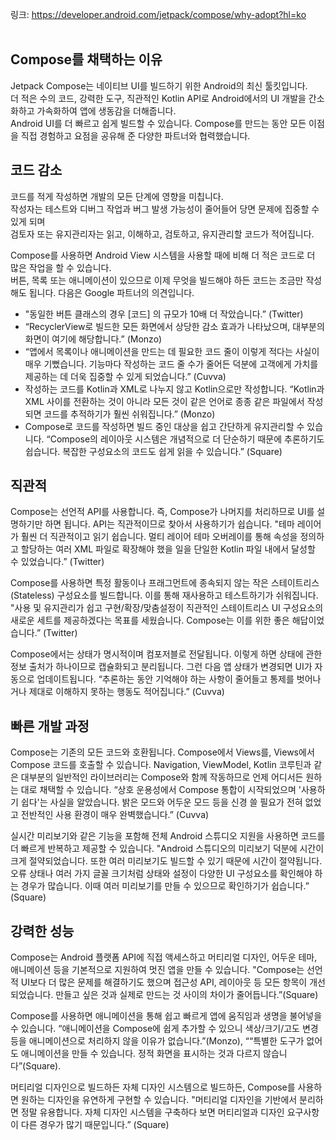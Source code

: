 링크: https://developer.android.com/jetpack/compose/why-adopt?hl=ko  
</br>
## Compose를 채택하는 이유
Jetpack Compose는 네이티브 UI를 빌드하기 위한 Android의 최신 툴킷입니다.  
더 적은 수의 코드, 강력한 도구, 직관적인 Kotlin API로 Android에서의 UI 개발을 간소화하고 가속화하여 앱에 생동감을 더해줍니다.  
Android UI를 더 빠르고 쉽게 빌드할 수 있습니다. Compose를 만드는 동안 모든 이점을 직접 경험하고 요점을 공유해 준 다양한 파트너와 협력했습니다.  

## 코드 감소
코드를 적게 작성하면 개발의 모든 단계에 영향을 미칩니다.  
작성자는 테스트와 디버그 작업과 버그 발생 가능성이 줄어들어 당면 문제에 집중할 수 있게 되며  
검토자 또는 유지관리자는 읽고, 이해하고, 검토하고, 유지관리할 코드가 적어집니다.  

Compose를 사용하면 Android View 시스템을 사용할 때에 비해 더 적은 코드로 더 많은 작업을 할 수 있습니다.  
버튼, 목록 또는 애니메이션이 있으므로 이제 무엇을 빌드해야 하든 코드는 조금만 작성해도 됩니다. 다음은 Google 파트너의 의견입니다.  

- "동일한 버튼 클래스의 경우 [코드] 의 규모가 10배 더 작았습니다.” (Twitter)
- “RecyclerView로 빌드한 모든 화면에서 상당한 감소 효과가 나타났으며, 대부분의 화면이 여기에 해당합니다.” (Monzo)
- “앱에서 목록이나 애니메이션을 만드는 데 필요한 코드 줄이 이렇게 적다는 사실이 매우 기뻤습니다. 기능마다 작성하는 코드 줄 수가 줄어든 덕분에 고객에게 가치를 제공하는 데 더욱 집중할 수 있게 되었습니다.” (Cuvva)
- 작성하는 코드를 Kotlin과 XML로 나누지 않고 Kotlin으로만 작성합니다. “Kotlin과 XML 사이를 전환하는 것이 아니라 모든 것이 같은 언어로 종종 같은 파일에서 작성되면 코드를 추적하기가 훨씬 쉬워집니다.” (Monzo)
- Compose로 코드를 작성하면 빌드 중인 대상을 쉽고 간단하게 유지관리할 수 있습니다. “Compose의 레이아웃 시스템은 개념적으로 더 단순하기 때문에 추론하기도 쉽습니다. 복잡한 구성요소의 코드도 쉽게 읽을 수 있습니다.” (Square)

## 직관적
Compose는 선언적 API를 사용합니다. 즉, Compose가 나머지를 처리하므로 UI를 설명하기만 하면 됩니다. API는 직관적이므로 찾아서 사용하기가 쉽습니다. "테마 레이어가 훨씬 더 직관적이고 읽기 쉽습니다. 멀티 레이어 테마 오버레이를 통해 속성을 정의하고 할당하는 여러 XML 파일로 확장해야 했을 일을 단일한 Kotlin 파일 내에서 달성할 수 있었습니다.” (Twitter)

Compose를 사용하면 특정 활동이나 프래그먼트에 종속되지 않는 작은 스테이트리스(Stateless) 구성요소를 빌드합니다. 이를 통해 재사용하고 테스트하기가 쉬워집니다. "사용 및 유지관리가 쉽고 구현/확장/맞춤설정이 직관적인 스테이트리스 UI 구성요소의 새로운 세트를 제공하겠다는 목표를 세웠습니다. Compose는 이를 위한 좋은 해답이었습니다.” (Twitter)

Compose에서는 상태가 명시적이며 컴포저블로 전달됩니다. 이렇게 하면 상태에 관한 정보 출처가 하나이므로 캡슐화되고 분리됩니다. 그런 다음 앱 상태가 변경되면 UI가 자동으로 업데이트됩니다. “추론하는 동안 기억해야 하는 사항이 줄어들고 통제를 벗어나거나 제대로 이해하지 못하는 행동도 적어집니다.” (Cuvva)

## 빠른 개발 과정
Compose는 기존의 모든 코드와 호환됩니다. Compose에서 Views를, Views에서 Compose 코드를 호출할 수 있습니다. Navigation, ViewModel, Kotlin 코루틴과 같은 대부분의 일반적인 라이브러리는 Compose와 함께 작동하므로 언제 어디서든 원하는 대로 채택할 수 있습니다. “상호 운용성에서 Compose 통합이 시작되었으며 '사용하기 쉽다'는 사실을 알았습니다. 밝은 모드와 어두운 모드 등을 신경 쓸 필요가 전혀 없었고 전반적인 사용 환경이 매우 완벽했습니다.” (Cuvva)

실시간 미리보기와 같은 기능을 포함해 전체 Android 스튜디오 지원을 사용하면 코드를 더 빠르게 반복하고 제공할 수 있습니다. "Android 스튜디오의 미리보기 덕분에 시간이 크게 절약되었습니다. 또한 여러 미리보기도 빌드할 수 있기 때문에 시간이 절약됩니다. 오류 상태나 여러 가지 글꼴 크기처럼 상태와 설정이 다양한 UI 구성요소를 확인해야 하는 경우가 많습니다. 이때 여러 미리보기를 만들 수 있으므로 확인하기가 쉽습니다.” (Square)

## 강력한 성능
Compose는 Android 플랫폼 API에 직접 액세스하고 머티리얼 디자인, 어두운 테마, 애니메이션 등을 기본적으로 지원하여 멋진 앱을 만들 수 있습니다. "Compose는 선언적 UI보다 더 많은 문제를 해결하기도 했으며 접근성 API, 레이아웃 등 모든 항목이 개선되었습니다. 만들고 싶은 것과 실제로 만드는 것 사이의 차이가 줄어듭니다.”(Square)

Compose를 사용하면 애니메이션을 통해 쉽고 빠르게 앱에 움직임과 생명을 불어넣을 수 있습니다. “애니메이션을 Compose에 쉽게 추가할 수 있으니 색상/크기/고도 변경 등을 애니메이션으로 처리하지 않을 이유가 없습니다.”(Monzo), ““특별한 도구가 없어도 애니메이션을 만들 수 있습니다. 정적 화면을 표시하는 것과 다르지 않습니다”(Square).

머티리얼 디자인으로 빌드하든 자체 디자인 시스템으로 빌드하든, Compose를 사용하면 원하는 디자인을 유연하게 구현할 수 있습니다. "머티리얼 디자인을 기반에서 분리하면 정말 유용합니다. 자체 디자인 시스템을 구축하다 보면 머티리얼과 디자인 요구사항이 다른 경우가 많기 때문입니다.” (Square)
